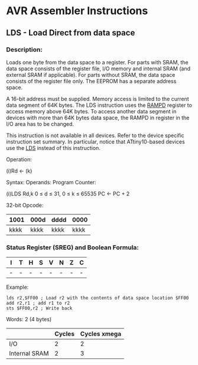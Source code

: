AVR Assembler Instructions
==========================

LDS - Load Direct from data space
---------------------------------

### Description:

Loads one byte from the data space to a register. For parts with SRAM, the data space consists of the register file, I/O memory and internal SRAM (and external SRAM if applicable). For parts without SRAM, the data space consists of the register file only. The EEPROM has a separate address space.

A 16-bit address must be supplied. Memory access is limited to the current data segment of 64K bytes. The LDS instruction uses the <a href="avrassembler.wb_registers.html#avrassembler.RAMPD" class="xref" title="RAMPD">RAMPD</a> register to access memory above 64K bytes. To access another data segment in devices with more than 64K bytes data space, the RAMPD in register in the I/O area has to be changed.

This instruction is not available in all devices. Refer to the device specific instruction set summary. In particular, notice that ATtiny10-based devices use the <a href="avrassembler.wb_LDS_-_Load_direct_from_SRAM.html" class="xref" title="LDS - Load Direct from SRAM">LDS</a> instead of this instruction.

Operation:

(i)Rd ← (k)

Syntax: Operands: Program Counter:

(i)LDS Rd,k 0 ≤ d ≤ 31, 0 ≤ k ≤ 65535 PC ← PC + 2

32-bit Opcode:

| 1001 | 000d | dddd | 0000 |
|------|------|------|------|
| kkkk | kkkk | kkkk | kkkk |

### Status Register (SREG) and Boolean Formula:

| I   | T   | H   | S   | V   | N   | Z   | C   |
|-----|-----|-----|-----|-----|-----|-----|-----|
| -   | -   | -   | -   | -   | -   | -   | -   |

Example:

``` programlisting
lds r2,$FF00 ; Load r2 with the contents of data space location $FF00
add r2,r1 ; add r1 to r2
sts $FF00,r2 ; Write back
```

Words: 2 (4 bytes)

|               | Cycles | Cycles xmega |
|---------------|--------|--------------|
| I/O           | 2      | 2            |
| Internal SRAM | 2      | 3            |
